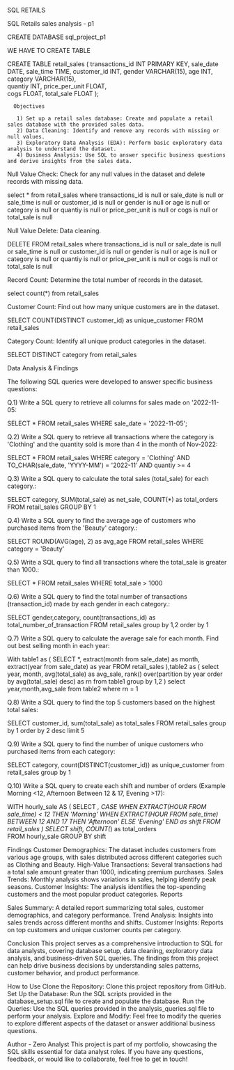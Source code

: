 SQL RETAILS

SQL Retails sales analysis - p1 

CREATE DATABASE sql_project_p1

WE HAVE TO CREATE TABLE 

CREATE TABLE retail_sales
                        (
						transactions_id	INT PRIMARY KEY,
						sale_date DATE,
						sale_time TIME,
						customer_id	INT,
						gender	VARCHAR(15),
						age	INT,
						category VARCHAR(15),	
						quantiy	INT,
						price_per_unit FLOAT,	
						cogs FLOAT,
						total_sale FLOAT
						);

      Objectives

       1) Set up a retail sales database: Create and populate a retail sales database with the provided sales data.
       2) Data Cleaning: Identify and remove any records with missing or null values.
       3) Exploratory Data Analysis (EDA): Perform basic exploratory data analysis to understand the dataset.
       4) Business Analysis: Use SQL to answer specific business questions and derive insights from the sales data.
       
Null Value Check: Check for any null values in the dataset and delete records with missing data.

select *
from retail_sales
where transactions_id is null
or
sale_date is null
or 
sale_time is null
or
customer_id is null
or 
gender is null
or
age is null
or
category is null
or 
quantiy is null
or 
price_per_unit is null
or 
cogs is null
or 
total_sale is null

Null Value Delete: Data cleaning.

DELETE FROM retail_sales
where transactions_id is null
or
sale_date is null
or 
sale_time is null
or
customer_id is null
or 
gender is null
or
age is null
or
category is null
or 
quantiy is null
or 
price_per_unit is null
or 
cogs is null
or 
total_sale is null

Record Count: Determine the total number of records in the dataset.

select count(*)
from retail_sales

Customer Count: Find out how many unique customers are in the dataset.

SELECT COUNT(DISTINCT customer_id) as unique_customer
FROM retail_sales

Category Count: Identify all unique product categories in the dataset.

SELECT DISTINCT category
from retail_sales

Data Analysis & Findings

The following SQL queries were developed to answer specific business questions:

Q.1) Write a SQL query to retrieve all columns for sales made on '2022-11-05:

SELECT *
FROM retail_sales
WHERE sale_date = '2022-11-05';

Q.2) Write a SQL query to retrieve all transactions where the category is 'Clothing' and the quantity sold is more than 4 in the month of Nov-2022:

SELECT 
  *
FROM retail_sales
WHERE 
    category = 'Clothing'
    AND 
    TO_CHAR(sale_date, 'YYYY-MM') = '2022-11'
    AND
    quantiy >= 4

Q.3) Write a SQL query to calculate the total sales (total_sale) for each category.:

SELECT 
    category,
    SUM(total_sale) as net_sale,
    COUNT(*) as total_orders
FROM retail_sales
GROUP BY 1

Q.4) Write a SQL query to find the average age of customers who purchased items from the 'Beauty' category.:

SELECT
    ROUND(AVG(age), 2) as avg_age
FROM retail_sales
WHERE category = 'Beauty'

Q.5) Write a SQL query to find all transactions where the total_sale is greater than 1000.:

SELECT * FROM retail_sales
WHERE total_sale > 1000

Q.6) Write a SQL query to find the total number of transactions (transaction_id) made by each gender in each category.:

SELECT gender,category,
count(transactions_id) as total_number_of_transaction
FROM retail_sales
group by 1,2
order by 1

Q.7) Write a SQL query to calculate the average sale for each month. Find out best selling month in each year:

With table1 as
(
SELECT *,
extract(month from sale_date) as month,
extract(year from sale_date) as year
FROM retail_sales
),table2 as 
(
select
year,
month,
avg(total_sale) as avg_sale,
rank() over(partition by year order by avg(total_sale) desc) as rn
from table1
group by 1,2
)
select 
year,month,avg_sale
from table2
where rn = 1

Q.8) Write a SQL query to find the top 5 customers based on the highest total sales:


SELECT customer_id,
sum(total_sale) as total_sales
FROM retail_sales
group by 1
order by 2 desc
limit 5

Q.9) Write a SQL query to find the number of unique customers who purchased items from each category:

SELECT category,
count(DISTINCT(customer_id)) as unique_customer
from retail_sales
group by 1

Q.10) Write a SQL query to create each shift and number of orders (Example Morning <12, Afternoon Between 12 & 17, Evening >17):

WITH hourly_sale
AS
(
SELECT *,
    CASE
        WHEN EXTRACT(HOUR FROM sale_time) < 12 THEN 'Morning'
        WHEN EXTRACT(HOUR FROM sale_time) BETWEEN 12 AND 17 THEN 'Afternoon'
        ELSE 'Evening'
    END as shift
FROM retail_sales
)
SELECT 
    shift,
    COUNT(*) as total_orders    
FROM hourly_sale
GROUP BY shift

Findings
Customer Demographics: The dataset includes customers from various age groups, with sales distributed across different categories such as Clothing and Beauty.
High-Value Transactions: Several transactions had a total sale amount greater than 1000, indicating premium purchases.
Sales Trends: Monthly analysis shows variations in sales, helping identify peak seasons.
Customer Insights: The analysis identifies the top-spending customers and the most popular product categories.
Reports


Sales Summary: A detailed report summarizing total sales, customer demographics, and category performance.
Trend Analysis: Insights into sales trends across different months and shifts.
Customer Insights: Reports on top customers and unique customer counts per category.


Conclusion
This project serves as a comprehensive introduction to SQL for data analysts, covering database setup, data cleaning, exploratory data analysis, and business-driven SQL queries. The findings from this project can help drive business decisions by understanding sales patterns, customer behavior, and product performance.

How to Use
Clone the Repository: Clone this project repository from GitHub.
Set Up the Database: Run the SQL scripts provided in the database_setup.sql file to create and populate the database.
Run the Queries: Use the SQL queries provided in the analysis_queries.sql file to perform your analysis.
Explore and Modify: Feel free to modify the queries to explore different aspects of the dataset or answer additional business questions.


Author - Zero Analyst
This project is part of my portfolio, showcasing the SQL skills essential for data analyst roles. If you have any questions, feedback, or would like to collaborate, feel free to get in touch!



